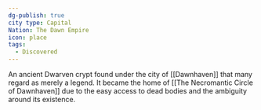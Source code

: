 ```yaml
---
dg-publish: true
city type: Capital
Nation: The Dawn Empire
icon: place
tags:
  - Discovered
---
```

An ancient Dwarven crypt found under the city of [[Dawnhaven]] that many regard as merely a legend. It became the home of [[The Necromantic Circle of Dawnhaven]] due to the easy access to dead bodies and the ambiguity around its existence. 